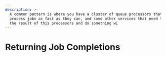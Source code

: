 ```yaml
---
description: >-
  A common pattern is where you have a cluster of queue processors that just
  process jobs as fast as they can, and some other services that need to take
  the result of this processors and do something wi
---
```


# Returning Job Completions

